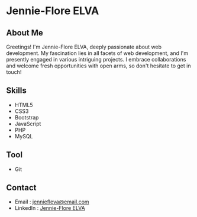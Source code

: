 # Jennie-Flore ELVA

## About Me
Greetings! I'm Jennie-Flore ELVA, deeply passionate about web development. My fascination lies in all facets of web development, and I'm presently engaged in various intriguing projects. I embrace collaborations and welcome fresh opportunities with open arms, so don't hesitate to get in touch!

## Skills
- <i class="fab fa-html5"></i> HTML5
- <i class="fab fa-css3-alt"></i> CSS3
- <i class="fab fa-bootstrap"></i> Bootstrap
- <i class="fab fa-js"></i> JavaScript
- <i class="fab fa-php"></i> PHP
- <i class="fas fa-database"></i> MySQL

## Tool
- <i class="fab fa-git"></i> Git
  
## Contact
- Email : jenniefleva@email.com
- LinkedIn : [Jennie-Flore ELVA](https://www.linkedin.com/in/jennie-flore-elva-07261320a/)
